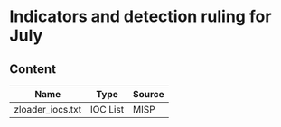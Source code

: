 # Indicators and detection ruling for July

## Content

| Name | Type | Source |
|------|----------|----------|
| zloader_iocs.txt | IOC List |MISP|
